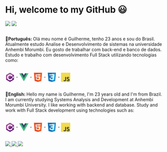 # Hi, welcome to my GitHub 😃

<div dir="auto">
<img height="180em" src="https://github-readme-stats.vercel.app/api?username=guilhermelad&show_icons=true&theme=radical&include_all_commits=true&count_private=true" style="max-width: 70%;">
<img height="180em" src="https://github-readme-stats.vercel.app/api/top-langs/?username=guilhermelad&layout=compact&langs_count=7&theme=radical" style="max-width: 70%;">
</div>


<h2 dir="auto"></h2>
<p aling= "center"><b>💬Português: </b>Olá meu nome é Guilherme, tenho 23 anos e sou do Brasil. Atualmente estudo Analise e Desenvolvimento de sistemas na universidade Anhembi Morumbi. Eu gosto de trabalhar com back-end e banco de dados. Estudo e trabalho com desenvolvimento Full Stack utilizando tecnologias como:</p>
<div dir="auto">
 <br>
 <img align="center" heigt="20" width="30" src="https://raw.githubusercontent.com/devicons/devicon/2ae2a900d2f041da66e950e4d48052658d850630/icons/csharp/csharp-original.svg" style="max-width: 100%;">
  -
  <img align="center" heigt="20" width="30" src="https://raw.githubusercontent.com/devicons/devicon/2ae2a900d2f041da66e950e4d48052658d850630/icons/vuejs/vuejs-original.svg" style="max-width: 100%;">
  -
  <img align="center" heigt="20" width="30" src="https://raw.githubusercontent.com/devicons/devicon/2ae2a900d2f041da66e950e4d48052658d850630/icons/html5/html5-original.svg" style="max-width: 100%;">
  -
      <img align="center" heigt="20" width="30"  src="https://raw.githubusercontent.com/devicons/devicon/2ae2a900d2f041da66e950e4d48052658d850630/icons/css3/css3-original.svg" style="max-width: 100%;">
  -
    <img align="center" heigt="20" width="30"  src="https://raw.githubusercontent.com/devicons/devicon/2ae2a900d2f041da66e950e4d48052658d850630/icons/javascript/javascript-original.svg" style="max-width: 100%;">
</div>

<h2 dir="auto"></h2>

<p aling= "center"><b>💬English: </b>Hello my name is Guilherme, I'm 23 years old and I'm from Brazil. I am currently studying Systems Analysis and Development at Anhembi Morumbi University. I like working with backend and database. Study and work with Full Stack development using technologies such as:</p>

<div dir="auto">
 <br>
  <img align="center" heigt="20" width="30" src="https://raw.githubusercontent.com/devicons/devicon/2ae2a900d2f041da66e950e4d48052658d850630/icons/csharp/csharp-original.svg" style="max-width: 100%;">
  -
  <img align="center" heigt="20" width="30" src="https://raw.githubusercontent.com/devicons/devicon/2ae2a900d2f041da66e950e4d48052658d850630/icons/vuejs/vuejs-original.svg" style="max-width: 100%;">
  -
  <img align="center" heigt="20" width="30" src="https://raw.githubusercontent.com/devicons/devicon/2ae2a900d2f041da66e950e4d48052658d850630/icons/html5/html5-original.svg" style="max-width: 100%;">
  -
      <img align="center" heigt="20" width="30"  src="https://raw.githubusercontent.com/devicons/devicon/2ae2a900d2f041da66e950e4d48052658d850630/icons/css3/css3-original.svg" style="max-width: 100%;">
  -
    <img align="center" heigt="20" width="30"  src="https://raw.githubusercontent.com/devicons/devicon/2ae2a900d2f041da66e950e4d48052658d850630/icons/javascript/javascript-original.svg" style="max-width: 100%;">
</div>

<h2 dir="auto"></h2>

<a href="https://www.instagram.com/guilhermelad/">
  <img src="https://img.shields.io/badge/Instagram-E4405F?style=for-the-badge&logo=instagram&logoColor=white" style="max-width: 100%">
</a>
<a href="https://www.linkedin.com/in/guilhermelad/">
  <img src="https://img.shields.io/badge/LinkedIn-0077B5?style=for-the-badge&logo=linkedin&logoColor=white" style="max-width: 100%">
</a>
<a href="mailto:gui.o.ladeira@gmail.com">
  <img src="https://img.shields.io/badge/Gmail-D14836?style=for-the-badge&logo=gmail&logoColor=white" style="max-width: 100%">
</a>


